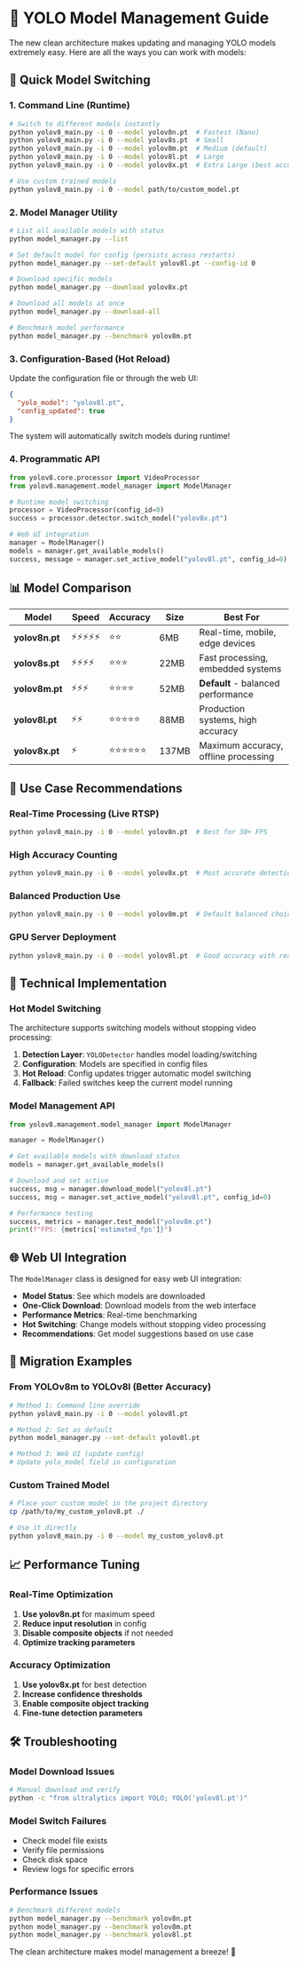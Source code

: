 # 🤖 YOLO Model Management Guide

The new clean architecture makes updating and managing YOLO models extremely easy. Here are all the ways you can work with models:

## 🚀 **Quick Model Switching**

### **1. Command Line (Runtime)**
```bash
# Switch to different models instantly
python yolov8_main.py -i 0 --model yolov8n.pt  # Fastest (Nano)
python yolov8_main.py -i 0 --model yolov8s.pt  # Small
python yolov8_main.py -i 0 --model yolov8m.pt  # Medium (default)
python yolov8_main.py -i 0 --model yolov8l.pt  # Large
python yolov8_main.py -i 0 --model yolov8x.pt  # Extra Large (best accuracy)

# Use custom trained models
python yolov8_main.py -i 0 --model path/to/custom_model.pt
```

### **2. Model Manager Utility**
```bash
# List all available models with status
python model_manager.py --list

# Set default model for config (persists across restarts)
python model_manager.py --set-default yolov8l.pt --config-id 0

# Download specific models
python model_manager.py --download yolov8x.pt

# Download all models at once
python model_manager.py --download-all

# Benchmark model performance
python model_manager.py --benchmark yolov8m.pt
```

### **3. Configuration-Based (Hot Reload)**
Update the configuration file or through the web UI:
```json
{
  "yolo_model": "yolov8l.pt",
  "config_updated": true
}
```
The system will automatically switch models during runtime!

### **4. Programmatic API**
```python
from yolov8.core.processor import VideoProcessor
from yolov8.management.model_manager import ModelManager

# Runtime model switching
processor = VideoProcessor(config_id=0)
success = processor.detector.switch_model("yolov8x.pt")

# Web UI integration
manager = ModelManager()
models = manager.get_available_models()
success, message = manager.set_active_model("yolov8l.pt", config_id=0)
```

## 📊 **Model Comparison**

| Model | Speed | Accuracy | Size | Best For |
|-------|-------|----------|------|----------|
| **yolov8n.pt** | ⚡⚡⚡⚡⚡ | ⭐⭐ | 6MB | Real-time, mobile, edge devices |
| **yolov8s.pt** | ⚡⚡⚡⚡ | ⭐⭐⭐ | 22MB | Fast processing, embedded systems |
| **yolov8m.pt** | ⚡⚡⚡ | ⭐⭐⭐⭐ | 52MB | **Default** - balanced performance |
| **yolov8l.pt** | ⚡⚡ | ⭐⭐⭐⭐⭐ | 88MB | Production systems, high accuracy |
| **yolov8x.pt** | ⚡ | ⭐⭐⭐⭐⭐⭐ | 137MB | Maximum accuracy, offline processing |

## 🎯 **Use Case Recommendations**

### **Real-Time Processing (Live RTSP)**
```bash
python yolov8_main.py -i 0 --model yolov8n.pt  # Best for 30+ FPS
```

### **High Accuracy Counting**
```bash
python yolov8_main.py -i 0 --model yolov8x.pt  # Most accurate detections
```

### **Balanced Production Use**
```bash
python yolov8_main.py -i 0 --model yolov8m.pt  # Default balanced choice
```

### **GPU Server Deployment**
```bash
python yolov8_main.py -i 0 --model yolov8l.pt  # Good accuracy with reasonable speed
```

## 🔧 **Technical Implementation**

### **Hot Model Switching**
The architecture supports switching models without stopping video processing:

1. **Detection Layer**: `YOLODetector` handles model loading/switching
2. **Configuration**: Models are specified in config files
3. **Hot Reload**: Config updates trigger automatic model switching
4. **Fallback**: Failed switches keep the current model running

### **Model Management API**
```python
from yolov8.management.model_manager import ModelManager

manager = ModelManager()

# Get available models with download status
models = manager.get_available_models()

# Download and set active
success, msg = manager.download_model("yolov8l.pt")
success, msg = manager.set_active_model("yolov8l.pt", config_id=0)

# Performance testing
success, metrics = manager.test_model("yolov8m.pt")
print(f"FPS: {metrics['estimated_fps']}")
```

## 🌐 **Web UI Integration**

The `ModelManager` class is designed for easy web UI integration:

- **Model Status**: See which models are downloaded
- **One-Click Download**: Download models from the web interface
- **Performance Metrics**: Real-time benchmarking
- **Hot Switching**: Change models without stopping video processing
- **Recommendations**: Get model suggestions based on use case

## 🔄 **Migration Examples**

### **From YOLOv8m to YOLOv8l (Better Accuracy)**
```bash
# Method 1: Command line override
python yolov8_main.py -i 0 --model yolov8l.pt

# Method 2: Set as default
python model_manager.py --set-default yolov8l.pt

# Method 3: Web UI (update config)
# Update yolo_model field in configuration
```

### **Custom Trained Model**
```bash
# Place your custom model in the project directory
cp /path/to/my_custom_yolov8.pt ./

# Use it directly
python yolov8_main.py -i 0 --model my_custom_yolov8.pt
```

## 📈 **Performance Tuning**

### **Real-Time Optimization**
1. **Use yolov8n.pt** for maximum speed
2. **Reduce input resolution** in config
3. **Disable composite objects** if not needed
4. **Optimize tracking parameters**

### **Accuracy Optimization**
1. **Use yolov8x.pt** for best detection
2. **Increase confidence thresholds**
3. **Enable composite object tracking**
4. **Fine-tune detection parameters**

## 🛠️ **Troubleshooting**

### **Model Download Issues**
```bash
# Manual download and verify
python -c "from ultralytics import YOLO; YOLO('yolov8l.pt')"
```

### **Model Switch Failures**
- Check model file exists
- Verify file permissions
- Check disk space
- Review logs for specific errors

### **Performance Issues**
```bash
# Benchmark different models
python model_manager.py --benchmark yolov8n.pt
python model_manager.py --benchmark yolov8m.pt
python model_manager.py --benchmark yolov8l.pt
```

The clean architecture makes model management a breeze! 🎉